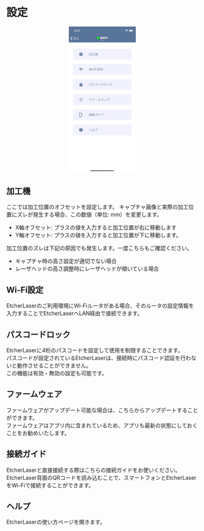 # 設定

<p align="center">
<img alt="SmartScreen" src="./images/settings/settings.png" style="width:35%">
</p>

## 加工機
ここでは加工位置のオフセットを設定します。
キャプチャ画像と実際の加工位置にズレが発生する場合、この数値（単位: mm）を変更します。
- X軸オフセット: プラスの値を入力すると加工位置が右に移動します
- Y軸オフセット: プラスの値を入力すると加工位置が下に移動します。

加工位置のズレは下記の原因でも発生します。一度こちらもご確認ください。
- キャプチャ時の高さ設定が適切でない場合
- レーザヘッドの高さ調整時にレーザヘッドが傾いている場合

## Wi-Fi設定
EtcherLaserのご利用環境にWi-Fiルータがある場合、そのルータの設定情報を入力することでEtcherLaserへLAN経由で接続できます。

## パスコードロック
EtcherLaserに4桁のパスコードを設定して使用を制限することできます。  
パスコードが設定されているEtcherLaserは、接続時にパスコード認証を行わないと動作させることができません。  
この機能は有効・無効の設定も可能です。

## ファームウェア
ファームウェアがアップデート可能な場合は、こちらからアップデートすることができます。  
ファームウェアはアプリ内に含まれているため、アプリも最新の状態にしておくことをお勧めいたします。

## 接続ガイド
EtcherLaserと直接接続する際はこちらの接続ガイドをお使いください。  
EtcherLaser背面のQRコードを読み込むことで、スマートフォンとEtcherLaserをWi-Fiで接続することができます。

## ヘルプ
EtcherLaserの使い方ページを開きます。
